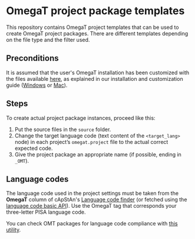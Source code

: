 # OmegaT project package templates

This repository contains OmegaT project templates that can be used to create OmegaT project packages. There are different templates depending on the file type and the filter used.

## Preconditions

It is assumed that the user's OmegaT installation has been customized with the files available [here](https://github.com/capstanlqc/omegat_customization), as explained in our installation and customization guide ([Windows](https://slides.com/capstan/omegat-installation-and-customization-guide) or [Mac](https://slides.com/msoutopico/omegat-installation-and-customization-guide-mac/)).

## Steps

To create actual project package instances, proceed like this:

1. Put the source files in the `source` folder.
2. Change the target language code (text content of the `<target_lang>` node) in each project’s `omegat.project` file to the actual correct expected code.
3. Give the project package an appropriate name (if possible, ending in `_OMT`).

## Language codes

The language code used in the project settings must be taken from the **OmegaT** column of cApStAn's [Language code finder](https://capps.capstan.be/langtags.php) (or fetched using the [language code basic API](https://github.com/msoutopico/langtags_basic_api)). Use the OmegaT tag that corresponds your three-letter PISA language code.

You can check OMT packages for language code compliance with [this utility](https://github.com/msoutopico/check_omt_langtags).

